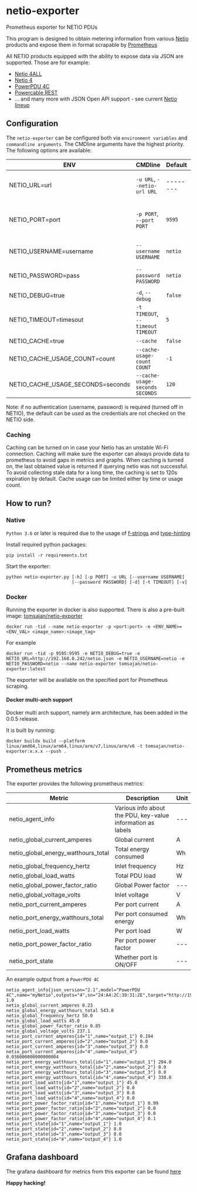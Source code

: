 # netio-exporter
Prometheus exporter for NETIO PDUs

This program is designed to obtain metering information from various [Netio](https://www.netio-products.com/en/products/all-products) products and expose them in format scrapable by [Prometheus](https://prometheus.io/)


All NETIO products equipped with the ability to expose data via JSON are supported. Those are for example:
- [Netio 4ALL](https://www.netio-products.com/en/device/netio-4all) 
- [Netio 4](https://www.netio-products.com/en/device/netio-4) 
- [PowerPDU 4C](https://www.netio-products.com/en/device/powerpdu-4c) 
- [Powercable REST](https://www.netio-products.com/en/device/powercable-rest-101x) 
- ... and many more with JSON Open API support - see current [Netio lineup](https://www.netio-products.com/en/products/all-products) 

## Configuration
The `netio-exporter` can be configured both via `environment variables` and `commandline arguments`.
The CMDline arguments have the highest priority. The following options are available:

| ENV                                | CMDline                           | Default  | Description                                                                                                                                                                                                                   |
|------------------------------------|-----------------------------------|----------|-------------------------------------------------------------------------------------------------------------------------------------------------------------------------------------------------------------------------------|
| NETIO_URL=url                      | `-u URL`, `--netio-url URL`       | -------- | netio.json endpoint of the monitored Netio PDU. For example `http://192.168.0.1/netio.json`                                                                                                                                   |
| NETIO_PORT=port                    | `-p PORT`, `--port PORT`          | `9595`   | The port the exporter will listen at. The default port is registered on [Prometheus](https://github.com/prometheus/prometheus/wiki/Default-port-allocations#exporters-starting-at-9100) to avoid clashes with other exporters |
| NETIO_USERNAME=username            | `--username USERNAME`             | `netio`  | Username used for authentication into the JSON API                                                                                                                                                                            |
| NETIO_PASSWORD=pass                | `--password PASSWORD`             | `netio`  | Password used for authentication into the JSON API                                                                                                                                                                            |
| NETIO_DEBUG=true                   | `-d`, `--debug`                   | `false`  | Turn on debug logging                                                                                                                                                                                                         |
| NETIO_TIMEOUT=timesout             | `-t TIMEOUT`, `--timeout TIMEOUT` | `5`      | Request timeout. In seconds                                                                                                                                                                                                   |
| NETIO_CACHE=true                   | `--cache`                         | `false`  | Turn caching on/off                                                                                                                                                                                                           |
| NETIO_CACHE_USAGE_COUNT=count      | `--cache-usage-count COUNT`       | `-1`     | How many times cache can be used. `-1` means unlimited.                                                                                                                                                                       |
| NETIO_CACHE_USAGE_SECONDS=seconds  | `--cache-usage-seconds SECONDS`   | `120`    | For how long the cache is valid. `-1` means unlimited.                                                                                                                                                                        |

Note: if no authentication (username, password) is required (turned off in NETIO), the default can be used as the credentials are not checked on the NETIO side.

### Caching
Caching can be turned on in case your Netio has an unstable Wi-Fi connection. Caching will make sure the exporter can always provide data to prometheus to avoid gaps in metrics and graphs. When caching is turned on, the last obtained value is returned if querying netio was not successful. To avoid collecting stale data for a long time, the caching is set to 120s expiration by default. Cache usage can be limited either by time or usage count.


## How to run?
### Native
`Python 3.6` or later is required due to the usage of [f-strings](https://realpython.com/python-f-strings/) and [type-hinting](https://docs.python.org/3/library/typing.html)

Install required python packages:
```
pip install -r requirements.txt
```

Start the exporter:
```
python netio-exporter.py [-h] [-p PORT] -u URL [--username USERNAME]
                         [--password PASSWORD] [-d] [-t TIMEOUT] [-v]
```

### Docker
Running the exporter in docker is also supported. There is also a pre-built image: [tomsajan/netio-exporter](https://hub.docker.com/r/tomsajan/netio-exporter/tags)
```
docker run -tid --name netio-exporter -p <port:port> -e <ENV_NAME>=<ENV_VAL> <image_name>:<image_tag>

``` 

For example
```
docker run -tid -p 9595:9595 -e NETIO_DEBUG=true -e NETIO_URL=http://192.168.0.242/netio.json -e NETIO_USERNAME=netio -e NETIO_PASSWORD=netio --name netio-exporter tomsajan/netio-exporter:latest 
```

The exporter will be available on the specified port for Prometheus scraping.

#### Docker multi-arch support
Docker multi arch support, namely arm architecture, has been added in the 0.0.5 release.

It is built by running:
```
docker buildx build --platform linux/amd64,linux/arm64,linux/arm/v7,linux/arm/v6 -t tomsajan/netio-exporter:x.x.x --push .
```


## Prometheus metrics
The exporter provides the following prometheus metrics:

| Metric | Description | Unit |
|--------|-------------|------|
| netio_agent_info | Various info about the PDU, key-value information as labels | --- |
| netio_global_current_amperes | Global current | A |
| netio_global_energy_watthours_total | Total energy consumed | Wh |
| netio_global_frequency_hertz | Inlet frequency | Hz |
| netio_global_load_watts | Total PDU load | W |
| netio_global_power_factor_ratio | Global Power factor | --- |
| netio_global_voltage_volts | Inlet voltage | V |
| netio_port_current_amperes | Per port current | A |
| netio_port_energy_watthours_total | Per port consumed energy | Wh |
| netio_port_load_watts | Per port load | W |
| netio_port_power_factor_ratio | Per port power factor | --- |
| netio_port_state | Whether port is ON/OFF | --- |


An example output from a `PowerPDU 4C`
```
netio_agent_info{json_version="2.1",model="PowerPDU 4C",name="myNetio",outputs="4",sn="24:A4:2C:39:31:2E",target="http://192.168.0.121/netio.json",version="3.3.1"} 1.0
netio_global_current_amperes 0.23
netio_global_energy_watthours_total 543.0
netio_global_frequency_hertz 50.0
netio_global_load_watts 45.0
netio_global_power_factor_ratio 0.85
netio_global_voltage_volts 237.1
netio_port_current_amperes{id="1",name="output_1"} 0.194
netio_port_current_amperes{id="2",name="output_2"} 0.0
netio_port_current_amperes{id="3",name="output_3"} 0.0
netio_port_current_amperes{id="4",name="output_4"} 0.036000000000000004
netio_port_energy_watthours_total{id="1",name="output_1"} 204.0
netio_port_energy_watthours_total{id="2",name="output_2"} 0.0
netio_port_energy_watthours_total{id="3",name="output_3"} 0.0
netio_port_energy_watthours_total{id="4",name="output_4"} 338.0
netio_port_load_watts{id="1",name="output_1"} 45.0
netio_port_load_watts{id="2",name="output_2"} 0.0
netio_port_load_watts{id="3",name="output_3"} 0.0
netio_port_load_watts{id="4",name="output_4"} 0.0
netio_port_power_factor_ratio{id="1",name="output_1"} 0.99
netio_port_power_factor_ratio{id="2",name="output_2"} 0.0
netio_port_power_factor_ratio{id="3",name="output_3"} 0.0
netio_port_power_factor_ratio{id="4",name="output_4"} 0.1
netio_port_state{id="1",name="output_1"} 1.0
netio_port_state{id="2",name="output_2"} 0.0
netio_port_state{id="3",name="output_3"} 0.0
netio_port_state{id="4",name="output_4"} 1.0
```

## Grafana dashboard
The grafana dashboard for metrics from this exporter can be found [here](https://grafana.com/grafana/dashboards/12022)

**Happy hacking!**